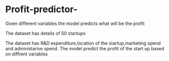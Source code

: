 # Profit-predictor-
Given different variables the model predicts what will be the profit 

The dataset has details of 50 startups 

The dataset has R&D expenditure,location of the startup,marketing spend and administarive spend.
The model predict the profit of the start up based on diffrent variables 
